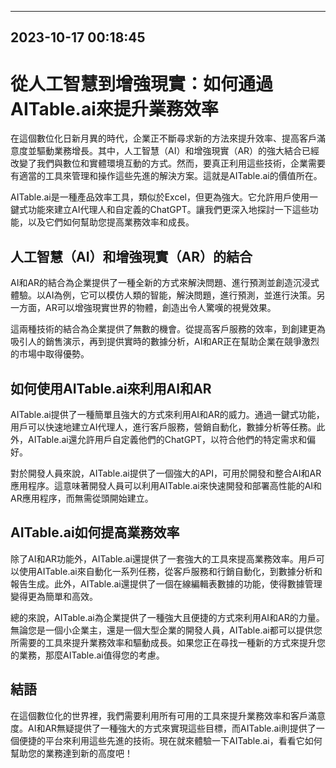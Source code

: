 

---------------------------------------------
2023-10-17 00:18:45
---------------------------------------------

# 從人工智慧到增強現實：如何通過AITable.ai來提升業務效率

在這個數位化日新月異的時代，企業正不斷尋求新的方法來提升效率、提高客戶滿意度並驅動業務增長。其中，人工智慧（AI）和增強現實（AR）的強大結合已經改變了我們與數位和實體環境互動的方式。然而，要真正利用這些技術，企業需要有適當的工具來管理和操作這些先進的解決方案。這就是AITable.ai的價值所在。

AITable.ai是一種產品效率工具，類似於Excel，但更為強大。它允許用戶使用一鍵式功能來建立AI代理人和自定義的ChatGPT。讓我們更深入地探討一下這些功能，以及它們如何幫助您提高業務效率和成長。

## 人工智慧（AI）和增強現實（AR）的結合

AI和AR的結合為企業提供了一種全新的方式來解決問題、進行預測並創造沉浸式體驗。以AI為例，它可以模仿人類的智能，解決問題，進行預測，並進行決策。另一方面，AR可以增強現實世界的物體，創造出令人驚嘆的視覺效果。

這兩種技術的結合為企業提供了無數的機會。從提高客戶服務的效率，到創建更為吸引人的銷售演示，再到提供實時的數據分析，AI和AR正在幫助企業在競爭激烈的市場中取得優勢。

## 如何使用AITable.ai來利用AI和AR

AITable.ai提供了一種簡單且強大的方式來利用AI和AR的威力。通過一鍵式功能，用戶可以快速地建立AI代理人，進行客戶服務，營銷自動化，數據分析等任務。此外，AITable.ai還允許用戶自定義他們的ChatGPT，以符合他們的特定需求和偏好。

對於開發人員來說，AITable.ai提供了一個強大的API，可用於開發和整合AI和AR應用程序。這意味著開發人員可以利用AITable.ai來快速開發和部署高性能的AI和AR應用程序，而無需從頭開始建立。

## AITable.ai如何提高業務效率

除了AI和AR功能外，AITable.ai還提供了一套強大的工具來提高業務效率。用戶可以使用AITable.ai來自動化一系列任務，從客戶服務和行銷自動化，到數據分析和報告生成。此外，AITable.ai還提供了一個在線編輯表數據的功能，使得數據管理變得更為簡單和高效。

總的來說，AITable.ai為企業提供了一種強大且便捷的方式來利用AI和AR的力量。無論您是一個小企業主，還是一個大型企業的開發人員，AITable.ai都可以提供您所需要的工具來提升業務效率和驅動成長。如果您正在尋找一種新的方式來提升您的業務，那麼AITable.ai值得您的考慮。

## 結語

在這個數位化的世界裡，我們需要利用所有可用的工具來提升業務效率和客戶滿意度。AI和AR無疑提供了一種強大的方式來實現這些目標，而AITable.ai則提供了一個便捷的平台來利用這些先進的技術。現在就來體驗一下AITable.ai，看看它如何幫助您的業務達到新的高度吧！